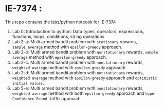 # IE-7374 : 
This repo contains the labs/python noteook for IE-7374

1. Lab 0: Introduction to python: Data types, operators, expressions, functions, loops, conditions, string operations.
2. Lab 2-a: Multi armed bandit problem with `stationary` rewards, `sample_average` method with `epsilon-greedy` approach.
3. Lab 2-b: Multi armed bandit problem with `nonstationary` rewards, `sample average` method with `epsilon-greedy` approach.
4. Lab 2-c: Multi armed bandit problem with `nonstationary` rewards, `weighted average` method with `epsilon-greedy` approach.
5. Lab 2-d: Multi armed bandit problem with `nonstationary` rewards, `weighted average` method with `epsilon-greedy` approach and `optimistic initial values`.
6. Lab 5-e: Multi armed bandit problem with `nonstationary` rewards, `weighted average` method with both `epsilon-greedy` approach and `Upper Confidence Bound (UCB)` approach
